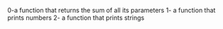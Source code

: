 0-a function that returns the sum of all its parameters
1- a function that prints numbers
2- a function that prints strings